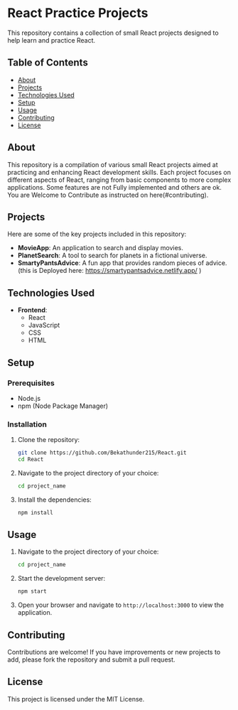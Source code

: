 # React Practice Projects

This repository contains a collection of small React projects designed to help learn and practice React.

## Table of Contents
- [About](#about)
- [Projects](#projects)
- [Technologies Used](#technologies-used)
- [Setup](#setup)
- [Usage](#usage)
- [Contributing](#contributing)
- [License](#license)

## About
This repository is a compilation of various small React projects aimed at practicing and enhancing React development skills.
Each project focuses on different aspects of React, ranging from basic components to more complex applications.
Some features are not Fully implemented and others are ok. You are Welcome to Contribute as instructed on here(#contributing).

## Projects
Here are some of the key projects included in this repository:
- **MovieApp**: An application to search and display movies.
- **PlanetSearch**: A tool to search for planets in a fictional universe.
- **SmartyPantsAdvice**: A fun app that provides random pieces of advice. (this is Deployed here: https://smartypantsadvice.netlify.app/ )

## Technologies Used
- **Frontend**:
  - React
  - JavaScript
  - CSS
  - HTML

## Setup
### Prerequisites
- Node.js
- npm (Node Package Manager)

### Installation
1. Clone the repository:
    ```sh
    git clone https://github.com/Bekathunder215/React.git
    cd React
    ```

2. Navigate to the project directory of your choice:
    ```sh
    cd project_name
    ```

3. Install the dependencies:
    ```sh
    npm install
    ```

## Usage
1. Navigate to the project directory of your choice:
    ```sh
    cd project_name
    ```

2. Start the development server:
    ```sh
    npm start
    ```

3. Open your browser and navigate to `http://localhost:3000` to view the application.

## Contributing
Contributions are welcome! If you have improvements or new projects to add, please fork the repository and submit a pull request.

## License
This project is licensed under the MIT License.
